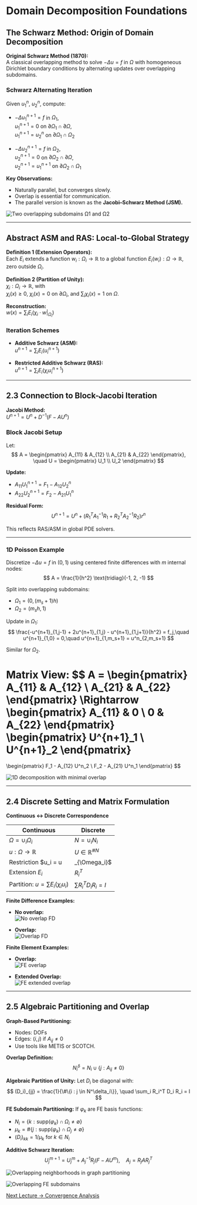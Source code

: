 # Domain Decomposition Foundations

## The Schwarz Method: Origin of Domain Decomposition

**Original Schwarz Method (1870):**  
A classical overlapping method to solve $-\Delta u = f$ in $\Omega$ with homogeneous Dirichlet boundary conditions by alternating updates over overlapping subdomains.

### Schwarz Alternating Iteration

Given $u^n_1$, $u^n_2$, compute:
- $-\Delta u^{n+1}_1 = f$ in $\Omega_1$,  
  $u^{n+1}_1 = 0$ on $\partial\Omega_1 \cap \partial\Omega$,  
  $u^{n+1}_1 = u^n_2$ on $\partial\Omega_1 \cap \Omega_2$

- $-\Delta u^{n+1}_2 = f$ in $\Omega_2$,  
  $u^{n+1}_2 = 0$ on $\partial\Omega_2 \cap \partial\Omega$,  
  $u^{n+1}_2 = u^{n+1}_1$ on $\partial\Omega_2 \cap \Omega_1$

**Key Observations:**
- Naturally parallel, but converges slowly.
- Overlap is essential for communication.
- The parallel version is known as the **Jacobi–Schwarz Method (JSM).**

![Two overlapping subdomains Ω1 and Ω2](images/fig_schwarz_overlap.png)

---

## Abstract ASM and RAS: Local-to-Global Strategy

**Definition 1 (Extension Operators):**  
Each $E_i$ extends a function $w_i: \Omega_i \rightarrow \mathbb{R}$ to a global function $E_i(w_i): \Omega \rightarrow \mathbb{R}$, zero outside $\Omega_i$.

**Definition 2 (Partition of Unity):**  
$\chi_i: \Omega_i \rightarrow \mathbb{R}$, with  
$\chi_i(x) \geq 0$, $\chi_i(x) = 0$ on $\partial\Omega_i$, and $\sum_i \chi_i(x) = 1$ on $\Omega$.

**Reconstruction:**  
$w(x) = \sum_i E_i(\chi_i \cdot w|_{\Omega_i})$

### Iteration Schemes

- **Additive Schwarz (ASM):**  
  $u^{n+1} = \sum_i E_i(u^{n+1}_i)$

- **Restricted Additive Schwarz (RAS):**  
  $u^{n+1} = \sum_i E_i(\chi_i u^{n+1}_i)$

---

## 2.3 Connection to Block-Jacobi Iteration

**Jacobi Method:**  
$U^{n+1} = U^n + D^{-1}(F - AU^n)$

### Block Jacobi Setup

Let:
$$
A =
\begin{pmatrix}
A_{11} & A_{12} \\
A_{21} & A_{22}
\end{pmatrix}, \quad
U =
\begin{pmatrix}
U_1 \\
U_2
\end{pmatrix}
$$

**Update:**
- $A_{11} U^{n+1}_1 = F_1 - A_{12} U^n_2$
- $A_{22} U^{n+1}_2 = F_2 - A_{21} U^n_1$

**Residual Form:**
$$
U^{n+1} = U^n + \left( R_1^T A_1^{-1} R_1 + R_2^T A_2^{-1} R_2 \right) r^n
$$

This reflects RAS/ASM in global PDE solvers.

---

### 1D Poisson Example

Discretize $-\Delta u = f$ in $(0,1)$ using centered finite differences with $m$ internal nodes:
$$
A = \frac{1}{h^2} \text{tridiag}(-1, 2, -1)
$$

Split into overlapping subdomains:
- $\Omega_1 = (0, (m_s + 1)h)$
- $\Omega_2 = (m_s h, 1)$

Update in $\Omega_1$:
$$
\frac{-u^{n+1}_{1,j-1} + 2u^{n+1}_{1,j} - u^{n+1}_{1,j+1}}{h^2} = f_j,\quad
u^{n+1}_{1,0} = 0,\quad
u^{n+1}_{1,m_s+1} = u^n_{2,m_s+1}
$$

Similar for $\Omega_2$.

**Matrix View:**
$$
A =
\begin{pmatrix}
A_{11} & A_{12} \\
A_{21} & A_{22}
\end{pmatrix}
\Rightarrow
\begin{pmatrix}
A_{11} & 0 \\
0 & A_{22}
\end{pmatrix}
\begin{pmatrix}
U^{n+1}_1 \\
U^{n+1}_2
\end{pmatrix}
=
\begin{pmatrix}
F_1 - A_{12} U^n_2 \\
F_2 - A_{21} U^n_1
\end{pmatrix}
$$

![1D decomposition with minimal overlap](images/fig_overlap_1d.png)

---

## 2.4 Discrete Setting and Matrix Formulation

**Continuous ↔ Discrete Correspondence**

| Continuous | Discrete |
|------------|----------|
| $\Omega = \cup_i \Omega_i$ | $N = \cup_i N_i$ |
| $u : \Omega \to \mathbb{R}$ | $U \in \mathbb{R}^{\#N}$ |
| Restriction $u_i = u|_{\Omega_i}$ | $R_i \in \{0,1\}^{\#N_i \times \#N}$ |
| Extension $E_i$ | $R_i^T$ |
| Partition: $u = \sum E_i(\chi_i u_i)$ | $\sum R_i^T D_i R_i = I$ |

**Finite Difference Examples:**

- **No overlap:**  
  ![No overlap FD](images/fig_fd_no_overlap.png)

- **Overlap:**  
  ![Overlap FD](images/fig_fd_overlap.png)

**Finite Element Examples:**

- **Overlap:**  
  ![FE overlap](images/fig_fe_overlap.png)

- **Extended Overlap:**  
  ![FE extended overlap](images/fig_fe_extended_overlap.png)

---

## 2.5 Algebraic Partitioning and Overlap

**Graph-Based Partitioning:**
- Nodes: DOFs
- Edges: $(i,j)$ if $A_{ij} \ne 0$
- Use tools like METIS or SCOTCH.

**Overlap Definition:**
$$
N^\delta_i = N_i \cup \{j : A_{ij} \ne 0\}
$$

**Algebraic Partition of Unity:**
Let $D_i$ be diagonal with:
$$
(D_i)_{jj} = \frac{1}{\#\{i : j \in N^\delta_i\}}, \quad \sum_i R_i^T D_i R_i = I
$$

**FE Subdomain Partitioning:**
If $\varphi_k$ are FE basis functions:
- $N_i = \{k : \text{supp}(\varphi_k) \cap \Omega_i \ne \emptyset\}$
- $\mu_k = \#\{j : \text{supp}(\varphi_k) \cap \Omega_j \ne \emptyset\}$
- $(D_i)_{kk} = 1/\mu_k$ for $k \in N_i$

**Additive Schwarz Iteration:**
$$
U^{m+1}_j = U^m_j + A_j^{-1} R_j(F - AU^m), \quad A_j = R_j A R_j^T
$$

![Overlapping neighborhoods in graph partitioning](images/fig_graph_overlap.png)

![Overlapping FE subdomains](images/fig_fe_subdomains.png)

[Next Lecture → Convergence Analysis](./convergence-analysis.md)
